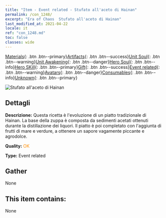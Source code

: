 ```yaml
---
title: "Item - Event related - Stufato all'aceto di Hainan"
permalink: /con_1248/
excerpt: "Era of Chaos  Stufato all'aceto di Hainan"
last_modified_at: 2021-04-22
locale: it
ref: "con_1248.md"
toc: false
classes: wide
---
```

 [Materials](/ItemsIT/){: .btn .btn--primary}[Artifacts](/ItemsIT/Artifacts/){: .btn .btn--success}[Unit Soul](/ItemsIT/UnitSoul/){: .btn .btn--warning}[Unit Awakening](/ItemsIT/UnitAwakening/){: .btn .btn--danger}[Hero Soul](/ItemsIT/HeroSoul/){: .btn .btn--info}[Hero SKill](/ItemsIT/HeroSkill/){: .btn .btn--primary}[Gift](/ItemsIT/Gift/){: .btn .btn--success}[Event related](/ItemsIT/Events/){: .btn .btn--warning}[Avatars](/ItemsIT/Avatars/){: .btn .btn--danger}[Consumables](/ItemsIT/Consumables/){: .btn .btn--info}[Unknown](/ItemsIT/Unknown/){: .btn .btn--primary}

 ![Stufato all'aceto di Hainan](/images/t/i_81532331.png)

## Dettagli
 **Descrizione:** Questa ricetta è l'evoluzione di un piatto tradizionale di Hainan. La base della zuppa è composta da sedimenti acetati ottenuti durante la distillazione dei liquori. Il piatto è poi completato con l'aggiunta di frutti di mare e verdure, a ottenere un sapore vagamente piccante e agrodolce.

 **Quality:** <span style="color: #FF8C00">OK</span>

 **Type:** Event related

## Gather

  None

## This item contains:

  None

